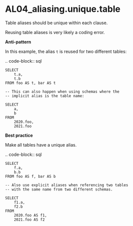 # AL04_aliasing.unique.table

Table aliases should be unique within each clause.

Reusing table aliases is very likely a coding error.

**Anti-pattern**

In this example, the alias ``t`` is reused for two different tables:

.. code-block:: sql

    SELECT
        t.a,
        t.b
    FROM foo AS t, bar AS t

    -- This can also happen when using schemas where the
    -- implicit alias is the table name:

    SELECT
        a,
        b
    FROM
        2020.foo,
        2021.foo

**Best practice**

Make all tables have a unique alias.

.. code-block:: sql

    SELECT
        f.a,
        b.b
    FROM foo AS f, bar AS b

    -- Also use explicit aliases when referencing two tables
    -- with the same name from two different schemas.

    SELECT
        f1.a,
        f2.b
    FROM
        2020.foo AS f1,
        2021.foo AS f2
